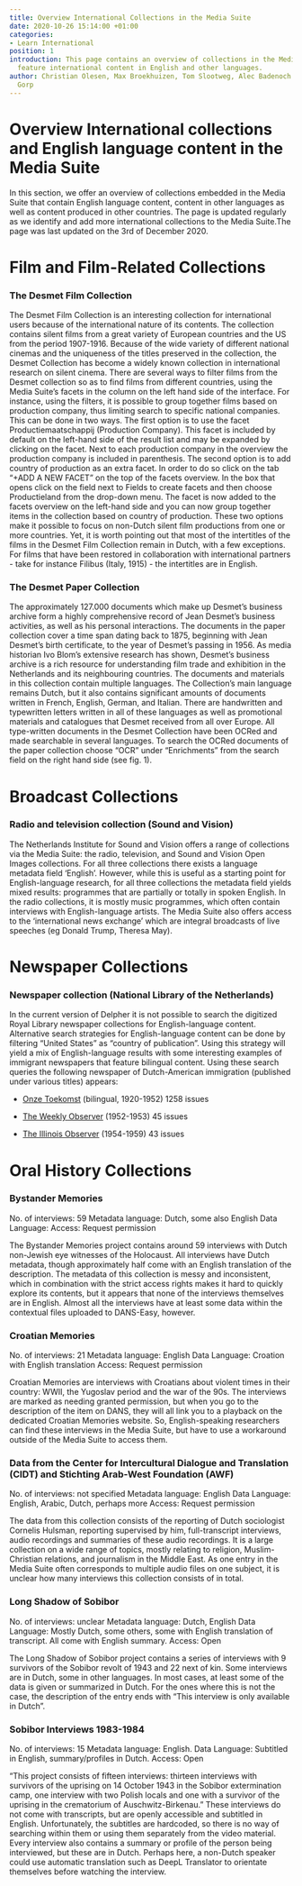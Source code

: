 ```yaml
---
title: Overview International Collections in the Media Suite
date: 2020-10-26 15:14:00 +01:00
categories:
- Learn International
position: 1
introduction: This page contains an overview of collections in the Media Suite that
  feature international content in English and other languages.
author: Christian Olesen, Max Broekhuizen, Tom Slootweg, Alec Badenoch & Jasmijn van
  Gorp
---
```


# Overview International collections and English language content in the Media Suite

In this section, we offer an overview of collections embedded in the Media Suite that contain English language content, content in other languages as well as content produced in other countries. The page is updated regularly as we identify and add more international collections to the Media Suite.The page was last updated on the 3rd of December 2020.

# Film and Film-Related Collections

### The Desmet Film Collection

The Desmet Film Collection is an interesting collection for international users because of the international nature of its contents. The collection contains silent films from a great variety of European countries and the US from the period 1907-1916. Because of the wide variety of different national cinemas and the uniqueness of the titles preserved in the collection, the Desmet Collection has become a widely known collection in international research on silent cinema. There are several ways to filter films from the Desmet collection so as to find films from different countries, using the Media Suite’s facets in the column on the left hand side of the interface. For instance, using the filters, it is possible to group together films based on production company, thus limiting search to specific national companies. This can be done in two ways. The first option is to use the facet Productiemaatschappij (Production Company). This facet is included by default on the left-hand side of the result list and may be expanded by clicking on the facet. Next to each production company in the overview the production company is included in parenthesis. The second option is to add country of production as an extra facet. In order to do so click on the tab “\+ADD A NEW FACET” on the top of the facets overview. In the box that opens click on the field next to Fields to create facets and then choose Productieland from the drop-down menu. The facet is now added to the facets overview on the left-hand side and you can now group together items in the collection based on country of production. These two options make it possible to focus on non-Dutch silent film productions from one or more countries. Yet, it is worth pointing out that most of the intertitles of the films in the Desmet Film Collection remain in Dutch, with a few exceptions. For films that have been restored in collaboration with international partners - take for instance Filibus (Italy, 1915) - the intertitles are in English.

### The Desmet Paper Collection

The approximately 127.000 documents which make up Desmet’s business archive form a highly comprehensive record of Jean Desmet’s business activities, as well as his personal interactions. The documents in the paper collection cover a time span dating back to 1875, beginning with Jean Desmet’s birth certificate, to the year of Desmet’s passing in 1956. As media historian Ivo Blom’s extensive research has shown, Desmet’s business archive is a rich resource for understanding film trade and exhibition in the Netherlands and its neighbouring countries. The documents and materials in this collection contain multiple languages. The Collection’s main language remains Dutch, but it also contains significant amounts of documents written in French, English, German, and Italian. There are handwritten and typewritten letters written in all of these languages as well as promotional materials and catalogues that Desmet received from all over Europe. All type-written documents in the Desmet Collection have been OCRed and made searchable in several languages. To search the OCRed documents of the paper collection choose “OCR” under “Enrichments” from the search field on the right hand side (see fig. 1).

# Broadcast Collections

### Radio and television collection (Sound and Vision)

The Netherlands Institute for Sound and Vision offers a range of collections via the Media Suite: the radio, television, and Sound and Vision Open Images collections.  For all three collections there exists a language metadata field ‘English’.  However, while this is useful as a starting point for English-language research, for all three collections the metadata field yields mixed results: programmes that are partially or totally in spoken English.  In the radio collections, it is mostly music programmes, which often contain interviews with English-language artists.  The Media Suite also offers access to the ‘international news exchange’ which are integral broadcasts of live speeches (eg Donald Trump, Theresa May).

# Newspaper Collections

### Newspaper collection (National Library of the Netherlands)

In the current version of Delpher it is not possible to search the digitized Royal Library newspaper collections for English-language content. Alternative search strategies for English-language content can be done by filtering “United States” as “country of publication”.  Using this strategy will yield a mix of English-language results with some interesting examples of immigrant newspapers that feature bilingual content. Using these search queries the following newspaper of Dutch-American immigration (published under various titles) appears:

* [Onze Toekomst](https://www.delpher.nl/nl/kranten/results?query=&facets%5Bspatial%5D%5B%5D=Verenigde\+Staten&facets%5Btitle%5D%5B%5D=Onze\+toekomst&page=1&sortfield=datedesc&coll=dddtitel) (bilingual, 1920-1952) 1258 issues

* [The Weekly Observer](https://www.delpher.nl/nl/kranten/results?query=&facets%5Bspatial%5D%5B%5D=Verenigde\+Staten&facets%5Btitle%5D%5B%5D=The\+weekly\+observer&page=1&sortfield=datedesc&coll=dddtitel) (1952-1953) 45 issues

* [The Illinois Observer](https://www.delpher.nl/nl/kranten/results?query=&facets%5Bspatial%5D%5B%5D=Verenigde\+Staten&facets%5Btitle%5D%5B%5D=The\+Illinois\+observer&page=1&sortfield=datedesc&coll=dddtitel) (1954-1959) 43 issues

# Oral History Collections

### Bystander Memories

No. of interviews: 59
Metadata language: Dutch, some also English
Data Language:
Access: Request permission

The Bystander Memories project contains around 59 interviews with Dutch non-Jewish eye witnesses of the Holocaust. All interviews have Dutch metadata, though approximately half come with an English translation of the description. The metadata of this collection is messy and inconsistent, which in combination with the strict access rights makes it hard to quickly explore its contents, but it appears that none of the interviews themselves are in English. Almost all the interviews have at least some data within the contextual files uploaded to DANS-Easy, however.

### Croatian Memories

No. of interviews: 21
Metadata language: English
Data Language: Croation with English translation
Access: Request permission

Croatian Memories are interviews with Croatians about violent times in their country: WWII, the Yugoslav period and the war of the 90s. The interviews are marked as needing granted permission, but when you go to the description of the item on DANS, they will all link you to a playback on the dedicated Croatian Memories website. So, English-speaking researchers can find these interviews in the Media Suite, but have to use a workaround outside of the Media Suite to access them.

### Data from the Center for Intercultural Dialogue and Translation (CIDT) and Stichting Arab-West Foundation (AWF)

No. of interviews: not specified
Metadata language: English
Data Language: English, Arabic, Dutch, perhaps more
Access: Request permission

The data from this collection consists of the reporting of Dutch sociologist Cornelis Hulsman, reporting supervised by him, full-transcript interviews, audio recordings and summaries of these audio recordings. It is a large collection on a wide range of topics, mostly relating to religion, Muslim-Christian relations, and journalism in the Middle East. As one entry in the Media Suite often corresponds to multiple audio files on one subject, it is unclear how many interviews this collection consists of in total.

### Long Shadow of Sobibor

No. of interviews: unclear
Metadata language: Dutch, English
Data Language: Mostly Dutch, some others, some with English translation of transcript. All come with English summary.
Access: Open

The Long Shadow of Sobibor project contains a series of interviews with 9 survivors of the Sobibor revolt of 1943 and 22 next of kin. Some interviews are in Dutch, some in other languages. In most cases, at least some of the data is given or summarized in Dutch. For the ones where this is not the case, the description of the entry ends with “This interview is only available in Dutch”.

### Sobibor Interviews 1983-1984

No. of interviews: 15
Metadata language: English.
Data Language: Subtitled in English, summary/profiles in Dutch.
Access: Open

“This project consists of fifteen interviews: thirteen interviews with survivors of the uprising on 14 October 1943 in the Sobibor extermination camp, one interview with two Polish locals and one with a survivor of the uprising in the crematorium of Auschwitz-Birkenau.” These interviews do not come with transcripts, but are openly accessible and subtitled in English. Unfortunately, the subtitles are hardcoded, so there is no way of searching within them or using them separately from the video material. Every interview also contains a summary or profile of the person being interviewed, but these are in Dutch. Perhaps here, a non-Dutch speaker could use automatic translation such as DeepL Translator to orientate themselves before watching the interview.